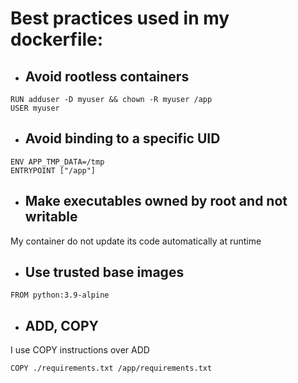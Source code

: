 # Best practices used in my dockerfile:
* ## Avoid rootless containers
```
RUN adduser -D myuser && chown -R myuser /app
USER myuser
```
* ## Avoid binding to a specific UID
```
ENV APP_TMP_DATA=/tmp
ENTRYPOINT ["/app"]
```  
* ## Make executables owned by root and not writable
My container do not update its code automatically at runtime
* ## Use trusted base images
```
FROM python:3.9-alpine
```
* ## ADD, COPY
I use COPY instructions over ADD
```
COPY ./requirements.txt /app/requirements.txt
```